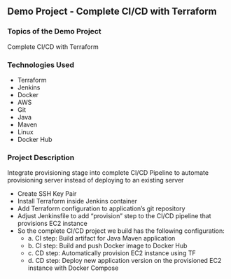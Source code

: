 ## Demo Project - Complete CI/CD with Terraform

### Topics of the Demo Project
Complete CI/CD with Terraform

### Technologies Used
- Terraform
- Jenkins
- Docker
- AWS
- Git
- Java
- Maven
- Linux
- Docker Hub

### Project Description
Integrate provisioning stage into complete CI/CD Pipeline to automate provisioning server instead of deploying to an existing server
- Create SSH Key Pair
- Install Terraform inside Jenkins container
- Add Terraform configuration to application’s git repository
- Adjust Jenkinsfile to add “provision” step to the CI/CD pipeline that provisions EC2 instance
- So the complete CI/CD project we build has the following configuration:
  - a. CI step: Build artifact for Java Maven application
  - b. CI step: Build and push Docker image to Docker Hub
  - c. CD step: Automatically provision EC2 instance using TF
  - d. CD step: Deploy new application version on the provisioned EC2 instance with Docker Compose
